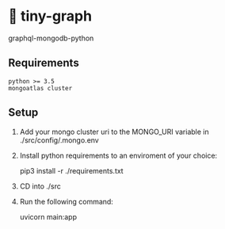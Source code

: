 # 🧬 tiny-graph
graphql-mongodb-python 

## Requirements

    python >= 3.5
    mongoatlas cluster

## Setup

1) Add your mongo cluster uri to the MONGO_URI variable in ./src/config/.mongo.env

2) Install python requirements to an enviroment of your choice: 

    pip3 install -r ./requirements.txt

3) CD into ./src

4) Run the following command: 

    uvicorn main:app
